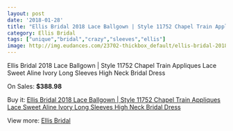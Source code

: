```yaml
---
layout: post
date: '2018-01-28'
title: "Ellis Bridal 2018 Lace Ballgown | Style 11752 Chapel Train Appliques Lace Sweet Aline Ivory Long Sleeves High Neck Bridal Dress"
category: Ellis Bridal
tags: ["unique","bridal","crazy","sleeves","ellis"]
image: http://img.eudances.com/23702-thickbox_default/ellis-bridal-2018-lace-ballgown-style-11752-chapel-train-appliques-lace-sweet-aline-ivory-long-sleeves-high-neck-bridal-dress.jpg
---
```

Ellis Bridal 2018 Lace Ballgown | Style 11752 Chapel Train Appliques Lace Sweet Aline Ivory Long Sleeves High Neck Bridal Dress

On Sales: **$388.98**
<a href="https://www.eudances.com/en/ellis-bridal/7865-ellis-bridal-2018-lace-ballgown-style-11752-chapel-train-appliques-lace-sweet-aline-ivory-long-sleeves-high-neck-bridal-dress.html"><amp-img layout="responsive" width="600" height="600" src="//img.eudances.com/23702-thickbox_default/ellis-bridal-2018-lace-ballgown-style-11752-chapel-train-appliques-lace-sweet-aline-ivory-long-sleeves-high-neck-bridal-dress.jpg" alt="Ellis Bridal 2018 Lace Ballgown | Style 11752 Chapel Train Appliques Lace Sweet Aline Ivory Long Sleeves High Neck Bridal Dress 0" /></a>
<a href="https://www.eudances.com/en/ellis-bridal/7865-ellis-bridal-2018-lace-ballgown-style-11752-chapel-train-appliques-lace-sweet-aline-ivory-long-sleeves-high-neck-bridal-dress.html"><amp-img layout="responsive" width="600" height="600" src="//img.eudances.com/23706-thickbox_default/ellis-bridal-2018-lace-ballgown-style-11752-chapel-train-appliques-lace-sweet-aline-ivory-long-sleeves-high-neck-bridal-dress.jpg" alt="Ellis Bridal 2018 Lace Ballgown | Style 11752 Chapel Train Appliques Lace Sweet Aline Ivory Long Sleeves High Neck Bridal Dress 1" /></a>
<a href="https://www.eudances.com/en/ellis-bridal/7865-ellis-bridal-2018-lace-ballgown-style-11752-chapel-train-appliques-lace-sweet-aline-ivory-long-sleeves-high-neck-bridal-dress.html"><amp-img layout="responsive" width="600" height="600" src="//img.eudances.com/23705-thickbox_default/ellis-bridal-2018-lace-ballgown-style-11752-chapel-train-appliques-lace-sweet-aline-ivory-long-sleeves-high-neck-bridal-dress.jpg" alt="Ellis Bridal 2018 Lace Ballgown | Style 11752 Chapel Train Appliques Lace Sweet Aline Ivory Long Sleeves High Neck Bridal Dress 2" /></a>
<a href="https://www.eudances.com/en/ellis-bridal/7865-ellis-bridal-2018-lace-ballgown-style-11752-chapel-train-appliques-lace-sweet-aline-ivory-long-sleeves-high-neck-bridal-dress.html"><amp-img layout="responsive" width="600" height="600" src="//img.eudances.com/23704-thickbox_default/ellis-bridal-2018-lace-ballgown-style-11752-chapel-train-appliques-lace-sweet-aline-ivory-long-sleeves-high-neck-bridal-dress.jpg" alt="Ellis Bridal 2018 Lace Ballgown | Style 11752 Chapel Train Appliques Lace Sweet Aline Ivory Long Sleeves High Neck Bridal Dress 3" /></a>
<a href="https://www.eudances.com/en/ellis-bridal/7865-ellis-bridal-2018-lace-ballgown-style-11752-chapel-train-appliques-lace-sweet-aline-ivory-long-sleeves-high-neck-bridal-dress.html"><amp-img layout="responsive" width="600" height="600" src="//img.eudances.com/23703-thickbox_default/ellis-bridal-2018-lace-ballgown-style-11752-chapel-train-appliques-lace-sweet-aline-ivory-long-sleeves-high-neck-bridal-dress.jpg" alt="Ellis Bridal 2018 Lace Ballgown | Style 11752 Chapel Train Appliques Lace Sweet Aline Ivory Long Sleeves High Neck Bridal Dress 4" /></a>

Buy it: [Ellis Bridal 2018 Lace Ballgown | Style 11752 Chapel Train Appliques Lace Sweet Aline Ivory Long Sleeves High Neck Bridal Dress](https://www.eudances.com/en/ellis-bridal/7865-ellis-bridal-2018-lace-ballgown-style-11752-chapel-train-appliques-lace-sweet-aline-ivory-long-sleeves-high-neck-bridal-dress.html "Ellis Bridal 2018 Lace Ballgown | Style 11752 Chapel Train Appliques Lace Sweet Aline Ivory Long Sleeves High Neck Bridal Dress")

View more: [Ellis Bridal](https://www.eudances.com/en/118-ellis-bridal "Ellis Bridal")